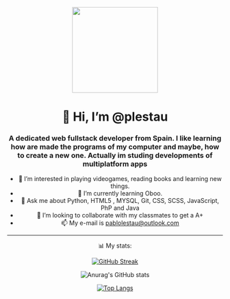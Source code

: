 <div id="header" align="center">
  <img src="https://media.giphy.com/media/XreQmk7ETCak0/giphy.gif" width="200" />
  <h1 align="center">👋 Hi, I’m @plestau</h1>
  <h3 align="center"> 
    A dedicated web fullstack developer from Spain. I like learning how are made the programs of my computer and maybe, how to create a new one.
    Actually im studing developments of multiplatform apps
  </h3>

- 👀 I’m interested in playing videogames, reading books and learning new things.
- 🌱 I’m currently learning Oboo.
- 💬 Ask me about Python, HTML5 , MYSQL, Git, CSS, SCSS, JavaScript, PhP and Java
- 💞️ I’m looking to collaborate with my classmates to get a A+
- 📫 My e-mail is pablolestau@outlook.com
   
----
  📊 My stats:
  
  [![GitHub Streak](https://github-readme-streak-stats.herokuapp.com?user=plestau&theme=tokyonight&hide_border=true&date_format=j%20M%5B%20Y%5D)](https://git.io/streak-stats)
  
  ![Anurag's GitHub stats](https://github-readme-stats.vercel.app/api?username=plestau&show_icons=true&theme=tokyonight)
  
  [![Top Langs](https://github-readme-stats.vercel.app/api/top-langs/?username=plestau&theme=tokyonight&layout=compact)](https://github.com/plestau/github-readme-stats)
  
